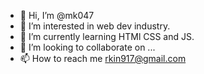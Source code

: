 - 👋 Hi, I’m @mk047
- 👀 I’m interested in web dev industry.  
- 🌱 I’m currently learning HTMl CSS and JS.
- 💞️ I’m looking to collaborate on ...
- 📫 How to reach me rkin917@gmail.com

<!---
mk047/mk047 is a ✨ special ✨ repository because its `README.md` (this file) appears on your GitHub profile.
You can click the Preview link to take a look at your changes.
--->

